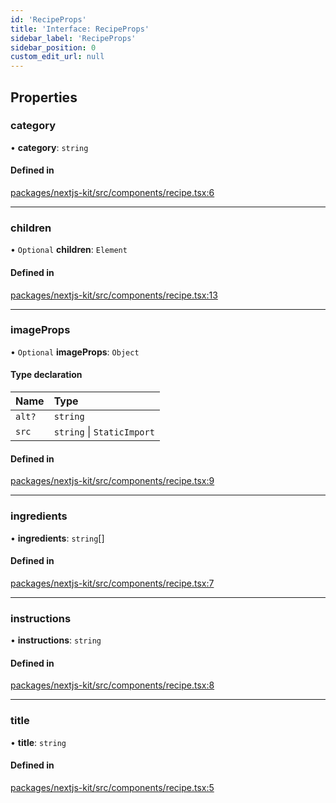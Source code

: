 ```yaml
---
id: 'RecipeProps'
title: 'Interface: RecipeProps'
sidebar_label: 'RecipeProps'
sidebar_position: 0
custom_edit_url: null
---
```


## Properties

### category

• **category**: `string`

#### Defined in

[packages/nextjs-kit/src/components/recipe.tsx:6](https://github.com/pantheon-systems/decoupled-kit-js/blob/c3dc8b3da/packages/nextjs-kit/src/components/recipe.tsx#L6)

---

### children

• `Optional` **children**: `Element`

#### Defined in

[packages/nextjs-kit/src/components/recipe.tsx:13](https://github.com/pantheon-systems/decoupled-kit-js/blob/c3dc8b3da/packages/nextjs-kit/src/components/recipe.tsx#L13)

---

### imageProps

• `Optional` **imageProps**: `Object`

#### Type declaration

| Name   | Type                       |
| :----- | :------------------------- |
| `alt?` | `string`                   |
| `src`  | `string` \| `StaticImport` |

#### Defined in

[packages/nextjs-kit/src/components/recipe.tsx:9](https://github.com/pantheon-systems/decoupled-kit-js/blob/c3dc8b3da/packages/nextjs-kit/src/components/recipe.tsx#L9)

---

### ingredients

• **ingredients**: `string`[]

#### Defined in

[packages/nextjs-kit/src/components/recipe.tsx:7](https://github.com/pantheon-systems/decoupled-kit-js/blob/c3dc8b3da/packages/nextjs-kit/src/components/recipe.tsx#L7)

---

### instructions

• **instructions**: `string`

#### Defined in

[packages/nextjs-kit/src/components/recipe.tsx:8](https://github.com/pantheon-systems/decoupled-kit-js/blob/c3dc8b3da/packages/nextjs-kit/src/components/recipe.tsx#L8)

---

### title

• **title**: `string`

#### Defined in

[packages/nextjs-kit/src/components/recipe.tsx:5](https://github.com/pantheon-systems/decoupled-kit-js/blob/c3dc8b3da/packages/nextjs-kit/src/components/recipe.tsx#L5)
